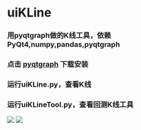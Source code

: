 # uiKLine
### 用pyqtgraph做的K线工具，依赖 PyQt4,numpy,pandas,pyqtgraph
### 点击 [pyqtgraph](http://www.pyqtgraph.org/) 下载安装
### 运行uiKLine.py，查看K线
### 运行uiKLineTool.py，查看回测K线工具

![](https://raw.githubusercontent.com/moonnejs/uiKLine/master/KLine.png?sanitize=true)
![](https://raw.githubusercontent.com/moonnejs/uiKLine/master/KLineTool.png?sanitize=true)
